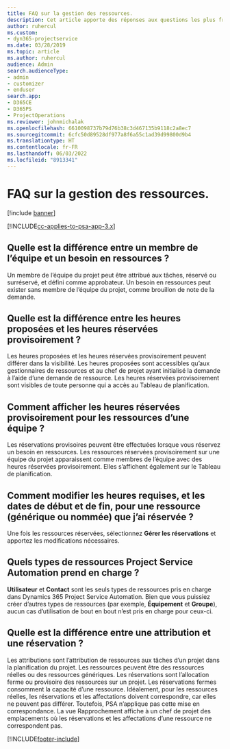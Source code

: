 ```yaml
---
title: FAQ sur la gestion des ressources.
description: Cet article apporte des réponses aux questions les plus fréquemment posées sur la gestion des ressources.
author: ruhercul
ms.custom:
- dyn365-projectservice
ms.date: 03/28/2019
ms.topic: article
ms.author: ruhercul
audience: Admin
search.audienceType:
- admin
- customizer
- enduser
search.app:
- D365CE
- D365PS
- ProjectOperations
ms.reviewer: johnmichalak
ms.openlocfilehash: 6610098737b79d76b38c3d467135b9118c2a8ec7
ms.sourcegitcommit: 6cfc50d89528df977a8f6a55c1ad39d99800d9b4
ms.translationtype: HT
ms.contentlocale: fr-FR
ms.lasthandoff: 06/03/2022
ms.locfileid: "8913341"
---
```

# <a name="resource-management-faq"></a>FAQ sur la gestion des ressources.

[!include [banner](../includes/psa-now-project-operations.md)]

[!INCLUDE[cc-applies-to-psa-app-3.x](../includes/cc-applies-to-psa-app-3x.md)]

## <a name="what-is-the-difference-between-a-team-member-and-a-resource-requirement"></a>Quelle est la différence entre un membre de l’équipe et un besoin en ressources ?

Un membre de l’équipe du projet peut être attribué aux tâches, réservé ou surréservé, et défini comme approbateur. Un besoin en ressources peut exister sans membre de l’équipe du projet, comme brouillon de note de la demande. 

## <a name="what-is-the-difference-between-proposed-and-soft-booked-hours"></a>Quelle est la différence entre les heures proposées et les heures réservées provisoirement ?

Les heures proposées et les heures réservées provisoirement peuvent différer dans la visibilité. Les heures proposées sont accessibles qu’aux gestionnaires de ressources et au chef de projet ayant initialisé la demande à l’aide d’une demande de ressource. Les heures réservées provisoirement sont visibles de toute personne qui a accès au Tableau de planification.

## <a name="how-can-i-see-the-soft-booked-hours-for-resources-on-a-team"></a>Comment afficher les heures réservées provisoirement pour les ressources d’une équipe ?

Les réservations provisoires peuvent être effectuées lorsque vous réservez un besoin en ressources. Les ressources réservées provisoirement sur une équipe du projet apparaissent comme membres de l’équipe avec des heures réservées provisoirement. Elles s’affichent également sur le Tableau de planification.

## <a name="how-do-i-change-the-required-hours-and-the-start-and-end-dates-for-a-resource-generic-or-named-that-i-booked"></a>Comment modifier les heures requises, et les dates de début et de fin, pour une ressource (générique ou nommée) que j’ai réservée ?

Une fois les ressources réservées, sélectionnez **Gérer les réservations** et apportez les modifications nécessaires.

## <a name="what-resources-types-does-project-service-automation-support"></a>Quels types de ressources Project Service Automation prend en charge ?

**Utilisateur** et **Contact** sont les seuls types de ressources pris en charge dans Dynamics 365 Project Service Automation. Bien que vous puissiez créer d’autres types de ressources (par exemple, **Équipement** et **Groupe**), aucun cas d’utilisation de bout en bout n’est pris en charge pour ceux-ci.

## <a name="what-is-the-difference-between-an-assignment-and-a-booking"></a>Quelle est la différence entre une attribution et une réservation ?

Les attributions sont l’attribution de ressources aux tâches d’un projet dans la planification du projet. Les ressources peuvent être des ressources réelles ou des ressources génériques. Les réservations sont l’allocation ferme ou provisoire des ressources sur un projet. Les réservations fermes consomment la capacité d’une ressource. Idéalement, pour les ressources réelles, les réservations et les affectations doivent correspondre, car elles ne peuvent pas différer. Toutefois, PSA n’applique pas cette mise en correspondance. La vue Rapprochement affiche à un chef de projet des emplacements où les réservations et les affectations d’une ressource ne correspondent pas.


[!INCLUDE[footer-include](../includes/footer-banner.md)]
